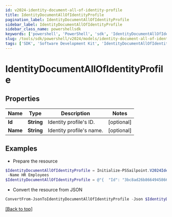 ```yaml
---
id: v2024-identity-document-all-of-identity-profile
title: IdentityDocumentAllOfIdentityProfile
pagination_label: IdentityDocumentAllOfIdentityProfile
sidebar_label: IdentityDocumentAllOfIdentityProfile
sidebar_class_name: powershellsdk
keywords: ['powershell', 'PowerShell', 'sdk', 'IdentityDocumentAllOfIdentityProfile', 'V2024IdentityDocumentAllOfIdentityProfile'] 
slug: /tools/sdk/powershell/v2024/models/identity-document-all-of-identity-profile
tags: ['SDK', 'Software Development Kit', 'IdentityDocumentAllOfIdentityProfile', 'V2024IdentityDocumentAllOfIdentityProfile']
---
```



# IdentityDocumentAllOfIdentityProfile

## Properties

Name | Type | Description | Notes
------------ | ------------- | ------------- | -------------
**Id** | **String** | Identity profile's ID. | [optional] 
**Name** | **String** | Identity profile's name. | [optional] 

## Examples

- Prepare the resource
```powershell
$IdentityDocumentAllOfIdentityProfile = Initialize-PSSailpoint.V2024IdentityDocumentAllOfIdentityProfile  -Id 3bc8ad26b8664945866b31339d1ff7d2 `
 -Name HR Employees
$IdentityDocumentAllOfIdentityProfile = @"{  "Id": "3bc8ad26b8664945866b31339d1ff7d2", "Name": "HR Employees" }"@
```

- Convert the resource from JSON
```powershell
ConvertFrom-JsonToIdentityDocumentAllOfIdentityProfile -Json $IdentityDocumentAllOfIdentityProfile
```


[[Back to top]](#) 

